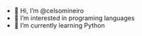 - 👋 Hi, I’m @celsomineiro
- 👀 I’m interested in programing languages
- 🌱 I’m currently learning Python
